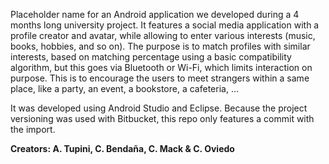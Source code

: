 Placeholder name for an Android application we developed during a 4 months long university project. It features a social media application with a profile creator and avatar, while allowing to enter various interests (music, books, hobbies, and so on). The purpose is to match profiles with similar interests, based on matching percentage using a basic compatibility algorithm, but this goes via Bluetooth or Wi-Fi, which limits interaction on purpose. This is to encourage the users to meet strangers within a same place, like a party, an event, a bookstore, a cafeteria, ...

It was developed using Android Studio and Eclipse. Because the project versioning was used with Bitbucket, this repo only features a commit with the import.

<b>Creators: A. Tupini, C. Bendaña, C. Mack & C. Oviedo<b>
